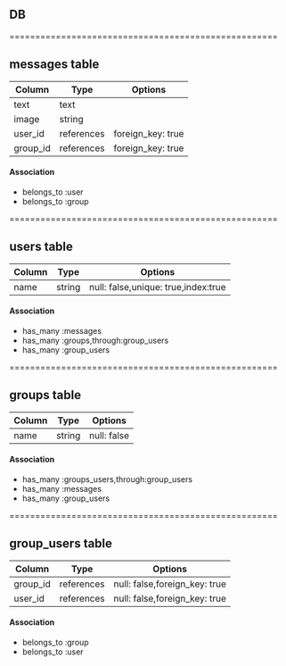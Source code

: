 ## DB

====================================================
## messages table

|Column|Type|Options|
|------|----|-------|
|text|text||
|image|string||
|user_id|references|foreign_key: true|
|group_id|references|foreign_key: true|

#### Association
- belongs_to :user
- belongs_to :group

====================================================
## users table
|Column|Type|Options|
|------|----|-------|
|name|string|null: false,unique: true,index:true|

#### Association

- has_many :messages
- has_many :groups,through:group_users
- has_many :group_users

====================================================
## groups table
|Column|Type|Options|
|------|----|-------|
|name|string|null: false|

#### Association

- has_many :groups_users,through:group_users
- has_many :messages
- has_many :group_users

====================================================
## group_users table
|Column|Type|Options|
|------|----|-------|
|group_id|references|null: false,foreign_key: true|
|user_id|references|null: false,foreign_key: true|

#### Association
- belongs_to :group
- belongs_to :user
